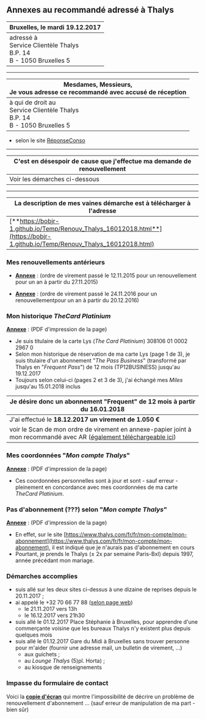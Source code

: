 ## Annexes au recommandé adressé à Thalys

| Bruxelles, le mardi 19.12.2017 |
| --- |
| adressé à<br>Service Clientèle Thalys<br>B.P. 14<br>B - 1050 Bruxelles 5 |

---

| Mesdames, Messieurs,<br>Je vous adresse ce recommandé avec accusé de réception |
| --- |
| à qui de droit au<br>Service Clientèle Thalys<br>B.P. 14<br>B - 1050 Bruxelles 5 |

* selon le site [RéponseConso](https://bobjr-1.github.io/Temp/Adresse_postale.html)

---

| C'est en désespoir de cause que j'effectue ma demande de renouvellement |
| --- |
| Voir les démarches ci-dessous |

---

| La description de mes vaines démarche est à télécharger à l'adresse |
| --- |
| [**https://bobjr-1.github.io/Temp/Renouv_Thalys_16012018.html**](https://bobjr-1.github.io/Temp/Renouv_Thalys_16012018.html) |


### Mes renouvellements antérieurs

* [**Annexe**](Renouv_2015.pdf) : (ordre de virement passé le 12.11.2015 pour un renouvellement pour un an à partir du 27.11.2015)

* [**Annexe**](Renouv_2016.pdf) : (ordre de virement passé le 24.11.2016 pour un renouvellementpour un an à partir du 20.12.2016)

### Mon historique *TheCard Platinium*

[**Annexe**](Historique_TheCard.pdf) : (PDF d'impression de la page)

* Je suis titulaire de la carte Lys (*The Card Platinium*) 308106 01 0002 2967 0
* Selon mon historique de réservation de ma carte Lys (page 1 de 3), je suis titulaire d'un abonnement "*The Pass Business*" (transformé par Thalys en "*Frequent Pass*") de 12 mois (TP12BUSINESS) jusqu'au 19.12.2017
* Toujours selon celui-ci (pages 2 et 3 de 3), j'ai échangé mes *Miles* jusqu'au 15.01.2018 inclus

| Je désire donc un abonnement "Frequent" de 12 mois à partir du 16.01.2018 |
| --- |
| J'ai effectué le **18.12.2017 un virement de 1.050 &euro;** |
| voir le Scan de mon ordre de virement en annexe-papier joint à mon recommandé avec AR ([également téléchargeable ici](Scan_VIREMENT_20171218_1050euro.pdf)) |

### Mes coordonnées "*Mon compte Thalys*"

[**Annexe**](Infos_compte_Thalys.pdf) : (PDF d'impression de la page)

* Ces coordonnées personnelles sont à jour et sont - sauf erreur - pleinement en concordance avec mes coordonnées de ma carte *TheCard Platinium*.

### Pas d'abonnement (???) selon "*Mon compte Thalys*"

[**Annexe**](Soi_disant_pas_d-abonnement.pdf) : (PDF d'impression de la page)

* En effet, sur le site [https://www.thalys.com/fr/fr/mon-compte/mon-abonnement](https://www.thalys.com/fr/fr/mon-compte/mon-abonnement), il est indiqué que je n'aurais pas d'abonnement en cours
* Pourtant, je prends le Thalys (&pm; 2x par semaine Paris-Bxl) depuis 1997, année précédant mon mariage.

### Démarches accomplies

* suis allé sur les deux sites ci-dessus à une dizaine de reprises depuis le 20.11.2017 ;
* ai appelé le +32 70 66 77 88 ([selon page web](https://bobjr-1.github.io/Temp/Telephone.html))
    * le 21.11.2017 vers 13h
    * le 16.12.2017 vers 21h30
* suis allé le 01.12.2017 Place Stéphanie à Bruxelles, pour apprendre d'une commerçante voisine que les bureaux Thalys n'y existent plus depuis quelques mois 
* suis allé le 01.12.2017 Gare du Midi à Bruxelles sans trouver personne pour m'aider (fournir une adresse mail, un bulletin de virement, ...)
    * aux guichets ;
    * au *Lounge Thalys* (5)pl. Horta) ;
    * au kiosque de renseignements

### Impasse du formulaire de contact

Voici la [**copie d'écran**](Impasse_formulaire_contact.png) qui montre l'impossibilité de décrire un problème de renouvellement d'abonnement ... (sauf erreur de manipulation de ma part - bien sûr)


